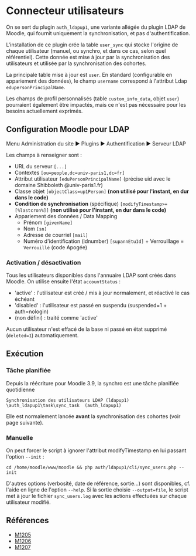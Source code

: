 # Connecteur utilisateurs

On se sert du plugin `auth_ldapup1`, une variante allégée du plugin LDAP de Moodle, qui fournit uniquement la synchronisation, et pas d'authentification.

L'installation de ce plugin crée la table `user_sync` qui stocke l'origine de chaque utilisateur (manuel, ou synchro, et dans ce cas, selon quel référentiel). 
Cette donnée est mise à jour par la synchronisation des utilisateurs et utilisée par la synchronisation des cohortes.

La principale table mise à jour est `user`.
En standard (configurable en appariement des données), le champ `username` correspond à l'attribut Ldap `edupersonPrincipalName`.

Les champs de profil personnalisés (table `custom_info_data`, objet `user`) pourraient également être impactés, mais ce n'est pas nécessaire pour les besoins actuellement exprimés.

## Configuration Moodle pour LDAP

Menu Administration du site ► Plugins ► Authentification ► Serveur LDAP

Les champs à renseigner sont :

*  URL du serveur 	`[...]`
*  Contextes  `[ou=people,dc=univ-paris1,dc=fr]`
*  Attribut utilisateur 	`[eduPersonPrincipalName]` (précise uid avec le domaine Shibboleth @univ-paris1.fr)
*  Classe objet `[objectClass=up1Person]` **(non utilisé pour l'instant, en dur dans le code)**
*  **Condition de synchronisation** (spécifique) `[modifyTimestamp>=[%lastcron%]]` **(non utilisé pour l'instant, en dur dans le code)**
*  Appariement des données / Data Mapping
   * Prénom `[givenName]`
   * Nom `[sn]`
   * Adresse de courriel `[mail]`
   * Numéro d'identification (idnumber) `[supannEtuId]` + Verrouillage = `Verrouillé` (code Apogée)

### Activation / désactivation

Tous les utilisateurs disponibles dans l'annuaire LDAP sont créés dans Moodle.
On utilise ensuite l'état `accountStatus` :

*  'active' : l'utilisateur est créé / mis à jour normalement, et réactivé le cas échéant
*  'disabled' : l'utilisateur est passé en suspendu (suspended=1 + auth=nologin)
*  (non défini) : traité comme 'active'

Aucun utilisateur n'est effacé de la base ni passé en état supprimé (`deleted=1`) automatiquement.

## Exécution

### Tâche planifiée

Depuis la réécriture pour Moodle 3.9, la synchro est une tâche planifiée quotidienne

```
Synchronisation des utilisateurs LDAP (ldapup1)  \auth_ldapup1\task\sync_task  (auth_ldapup1)
```

Elle est normalement lancée **avant** la synchronisation des cohortes (voir page suivante).


### Manuelle

On peut forcer le script à ignorer l'attribut modifyTimestamp en lui passant l'option `--init` : 

```
cd /home/moodle/www/moodle && php auth/ldapup1/cli/sync_users.php --init
```

D'autres options (verbosité, date de référence, sortie...) sont disponibles, cf. l'aide en ligne de l'option `--help`.
Si la sortie choisie `--output=file`, le script met à jour le fichier `sync_users.log` avec les actions effectuées sur chaque utilisateur modifié.


## Références

* [M1205](http://tickets.silecs.info/mantis/view.php?id=1205) 
* [M1206](http://tickets.silecs.info/mantis/view.php?id=1206) 
* [M1207](http://tickets.silecs.info/mantis/view.php?id=1207)


